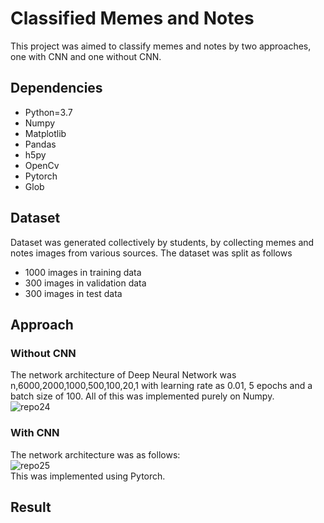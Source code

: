 # Classified Memes and Notes
This project was aimed to classify memes and notes by two approaches, one with CNN and one without CNN.
## Dependencies 
- Python=3.7
- Numpy
- Matplotlib
- Pandas
- h5py
- OpenCv
- Pytorch
- Glob
## Dataset 
Dataset was generated collectively by students, by collecting memes and notes images from various sources. The dataset was split as follows
- 1000 images in training data
- 300 images in validation data
- 300 images in test data
## Approach
### Without CNN
The network architecture of Deep Neural Network was n,6000,2000,1000,500,100,20,1 with learning rate as 0.01, 5 epochs and a batch size of 100. All of this was implemented purely on Numpy.
<br />
![repo24](https://user-images.githubusercontent.com/64823050/131244446-737e5074-0164-499d-8c82-f939f2efa382.png)
### With CNN
The network architecture was as follows: 
<br />
![repo25](https://user-images.githubusercontent.com/64823050/131244511-40ef6345-292a-403f-a864-90b8ba413173.png)
<br />
This was implemented using Pytorch.
<br />
## Result 
